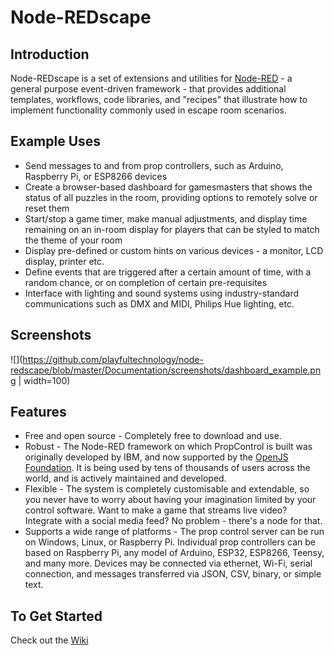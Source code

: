 # Node-REDscape
## Introduction
Node-REDscape is a set of extensions and utilities for <a href="https://nodered.org/">Node-RED</a> - a general purpose event-driven framework - that provides additional templates, workflows, code libraries, and "recipes" that illustrate how to implement functionality commonly used in escape room scenarios.

## Example Uses
* Send messages to and from prop controllers, such as Arduino, Raspberry Pi, or ESP8266 devices
* Create a browser-based dashboard for gamesmasters that shows the status of all puzzles in the room, providing options to remotely solve or reset them
* Start/stop a game timer, make manual adjustments, and display time remaining on an in-room display for players that can be styled to match the theme of your room
* Display pre-defined or custom hints on various devices - a monitor, LCD display, printer etc.
* Define events that are triggered after a certain amount of time, with a random chance, or on completion of certain pre-requisites
* Interface with lighting and sound systems using industry-standard communications such as DMX and MIDI, Philips Hue lighting, etc.

## Screenshots
![](https://github.com/playfultechnology/node-redscape/blob/master/Documentation/screenshots/dashboard_example.png | width=100)

## Features
* Free and open source - Completely free to download and use. 
* Robust - The Node-RED framework on which PropControl is built was originally developed by IBM, and now supported by the <a href="https://openjsf.org/">OpenJS Foundation</a>. It is being used by tens of thousands of users across the world, and is actively maintained and developed.  
* Flexible - The system is completely customisable and extendable, so you never have to worry about having your imagination limited by your control software. Want to make a game that streams live video? Integrate with a social media feed? No problem - there's a node for that. 
* Supports a wide range of platforms - The prop control server can be run on Windows, Linux, or Raspberry Pi. Individual prop controllers can be based on Raspberry Pi, any model of Arduino, ESP32, ESP8266, Teensy, and many more. Devices may be connected via ethernet, Wi-Fi, serial connection, and messages transferred via JSON, CSV, binary, or simple text.

## To Get Started
Check out the <a href="https://github.com/playfultechnology/propcontrol/wiki">Wiki</a>
